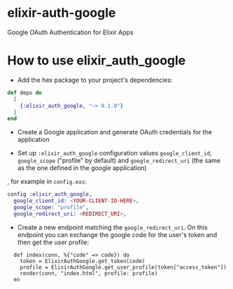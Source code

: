 # elixir-auth-google
Google OAuth Authentication for Elixir Apps

# How to use elixir_auth_google

- Add the hex package to your project's dependencies:
```elixir
def deps do
  [
    {:elixir_auth_google, "~> 0.1.0"}
  ]
end
```

- Create a Google application and generate OAuth credentials for the application
  
- Set up `:elixir_auth_google` configuration values 
`google_client_id`, `google_scope` ("profile" by default) and `google_redirect_uri` (the same as the one defined in the google application)

, for example in `config.exs`:
```elixir
config :elixir_auth_google,
  google_client_id: <YOUR-CLIENT-ID-HERE>,
  google_scope: "profile",
  google_redirect_uri: <REDIRECT_URI>,
```

- Create a new endpoint matching the `google_redirect_uri`.
On this endpoint you can exchange the google code for the user's token and 
then get the user profile:

```eixir
  def index(conn, %{"code" => code}) do
    token = ElixirAuthGoogle.get_token(code)
    profile = ElixirAuthGoogle.get_user_profile(token["access_token"])
    render(conn, "index.html", profile: profile)
  en
```